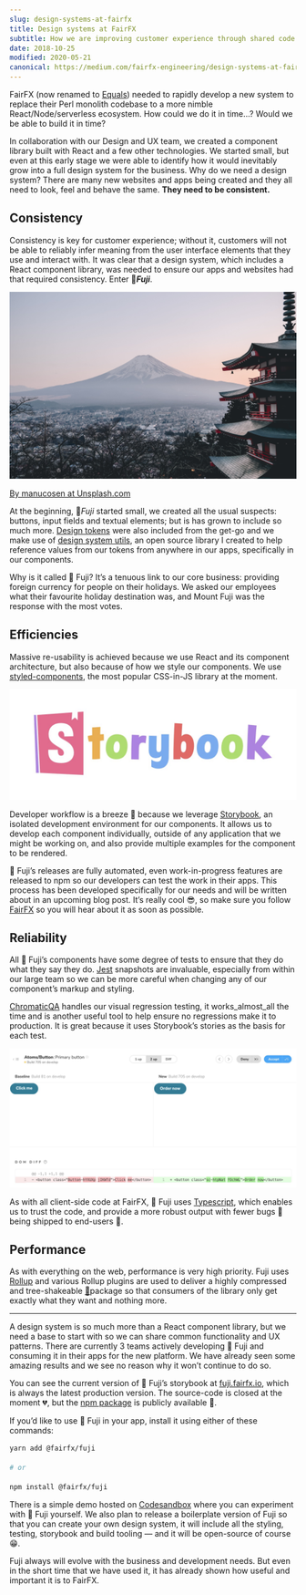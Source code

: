 ```yaml
---
slug: design-systems-at-fairfx
title: Design systems at FairFX
subtitle: How we are improving customer experience through shared code at FairFX
date: 2018-10-25
modified: 2020-05-21
canonical: https://medium.com/fairfx-engineering/design-systems-at-fairfx-cb7fdb193c14
---
```


FairFX (now renamed to [Equals](https://equals.co)) needed to rapidly develop a new system to replace their Perl monolith codebase to a more nimble React/Node/serverless ecosystem. How could we do it in time…? Would we be able to build it in time?

In collaboration with our Design and UX team, we created a component library built with React and a few other technologies. We started small, but even at this early stage we were able to identify how it would inevitably grow into a full design system for the business. Why do we need a design system? There are many new websites and apps being created and they all need to look, feel and behave the same. **They need to be consistent.**

## Consistency

Consistency is key for customer experience; without it, customers will not be able to reliably infer meaning from the user interface elements that they use and interact with. It was clear that a design system, which includes a React component library, was needed to ensure our apps and websites had that required consistency. Enter 🗻**_Fuji_**.

![](./mt-fuji.jpg)

[By manucosen at Unsplash.com](https://unsplash.com/photos/n--CMLApjfI)

At the beginning, 🗻*Fuji* started small, we created all the usual suspects: buttons, input fields and textual elements; but is has grown to include so much more. [Design tokens](https://uxdesign.cc/design-tokens-for-dummies-8acebf010d71) were also included from the get-go and we make use of [design system utils](https://github.com/mrmartineau/design-system-utils/), an open source library I created to help reference values from our tokens from anywhere in our apps, specifically in our components.

Why is it called 🗻 Fuji? It’s a tenuous link to our core business: providing foreign currency for people on their holidays. We asked our employees what their favourite holiday destination was, and Mount Fuji was the response with the most votes.

## Efficiencies

Massive re-usability is achieved because we use React and its component architecture, but also because of how we style our components. We use [styled-components](https://www.styled-components.com/), the most popular CSS-in-JS library at the moment.

![](./storybook.jpg)

Developer workflow is a breeze 💨 because we leverage [Storybook](https://storybooks.js.org/), an isolated development environment for our components. It allows us to develop each component individually, outside of any application that we might be working on, and also provide multiple examples for the component to be rendered.

🗻 Fuji’s releases are fully automated, even work-in-progress features are released to npm so our developers can test the work in their apps. This process has been developed specifically for our needs and will be written about in an upcoming blog post. It’s really cool 😎, so make sure you follow [FairFX](https://medium.com/u/4b1d6620f65f) so you will hear about it as soon as possible.

## Reliability

All 🗻 Fuji’s components have some degree of tests to ensure that they do what they say they do. [Jest](https://jestjs.io/) snapshots are invaluable, especially from within our large team so we can be more careful when changing any of our component’s markup and styling.

[ChromaticQA](https://www.chromaticqa.com/) handles our visual regression testing, it works_almost_all the time and is another useful tool to help ensure no regressions make it to production. It is great because it uses Storybook’s stories as the basis for each test.

![](./chromatic.jpg)

As with all client-side code at FairFX, 🗻 Fuji uses [Typescript](https://www.typescriptlang.org/), which enables us to trust the code, and provide a more robust output with fewer bugs 🐜 being shipped to end-users 💪.

## Performance

As with everything on the web, performance is very high priority. Fuji uses [Rollup](https://rollupjs.org/) and various Rollup plugins are used to deliver a highly compressed and tree-shakeable [🤔](https://medium.com/@netxm/what-is-tree-shaking-de7c6be5cadd)package so that consumers of the library only get exactly what they want and nothing more.

---

A design system is so much more than a React component library, but we need a base to start with so we can share common functionality and UX patterns. There are currently 3 teams actively developing 🗻 Fuji and consuming it in their apps for the new platform. We have already seen some amazing results and we see no reason why it won’t continue to do so.

You can see the current version of 🗻 Fuji’s storybook at [fuji.fairfx.io](https://fuji.fairfx.io/), which is always the latest production version. The source-code is closed at the moment 💔, but the [npm package](https://www.npmjs.com/package/@fairfx/fuji) is publicly available 🎉.

If you’d like to use 🗻 Fuji in your app, install it using either of these commands:

```sh
yarn add @fairfx/fuji

# or

npm install @fairfx/fuji
```

There is a simple demo hosted on [Codesandbox](https://codesandbox.io/s/r4p91qj4qn) where you can experiment with 🗻 Fuji yourself. We also plan to release a boilerplate version of Fuji so that you can create your own design system, it will include all the styling, testing, storybook and build tooling — and it will be open-source of course 😁.

Fuji always will evolve with the business and development needs. But even in the short time that we have used it, it has already shown how useful and important it is to FairFX.
